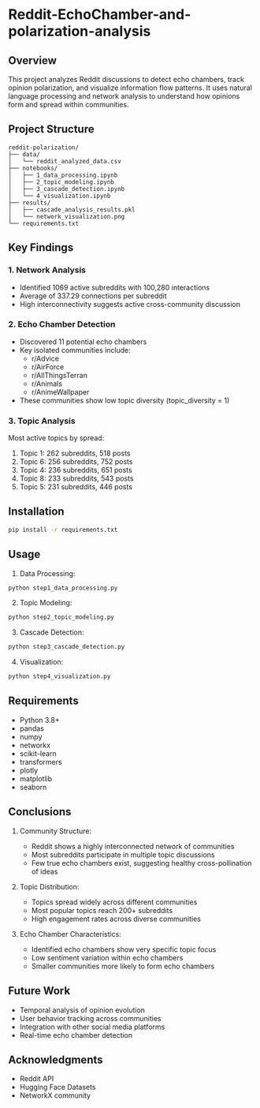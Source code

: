 # Reddit-EchoChamber-and-polarization-analysis


## Overview
This project analyzes Reddit discussions to detect echo chambers, track opinion polarization, and visualize information flow patterns. It uses natural language processing and network analysis to understand how opinions form and spread within communities.

## Project Structure
```
reddit-polarization/
├── data/
│   └── reddit_analyzed_data.csv
├── notebooks/
│   ├── 1_data_processing.ipynb
│   ├── 2_topic_modeling.ipynb
│   ├── 3_cascade_detection.ipynb
│   └── 4_visualization.ipynb
├── results/
│   ├── cascade_analysis_results.pkl
│   └── network_visualization.png
└── requirements.txt
```

## Key Findings

### 1. Network Analysis
- Identified 1069 active subreddits with 100,280 interactions
- Average of 337.29 connections per subreddit
- High interconnectivity suggests active cross-community discussion

### 2. Echo Chamber Detection
- Discovered 11 potential echo chambers
- Key isolated communities include:
  - r/Advice
  - r/AirForce
  - r/AllThingsTerran
  - r/Animals
  - r/AnimeWallpaper
- These communities show low topic diversity (topic_diversity = 1)

### 3. Topic Analysis
Most active topics by spread:
1. Topic 1: 262 subreddits, 518 posts
2. Topic 6: 256 subreddits, 752 posts
3. Topic 4: 236 subreddits, 651 posts
4. Topic 8: 233 subreddits, 543 posts
5. Topic 5: 231 subreddits, 446 posts

## Installation

```bash
pip install -r requirements.txt
```

## Usage
1. Data Processing:
```python
python step1_data_processing.py
```

2. Topic Modeling:
```python
python step2_topic_modeling.py
```

3. Cascade Detection:
```python
python step3_cascade_detection.py
```

4. Visualization:
```python
python step4_visualization.py
```

## Requirements
- Python 3.8+
- pandas
- numpy
- networkx
- scikit-learn
- transformers
- plotly
- matplotlib
- seaborn

## Conclusions
1. Community Structure:
   - Reddit shows a highly interconnected network of communities
   - Most subreddits participate in multiple topic discussions
   - Few true echo chambers exist, suggesting healthy cross-pollination of ideas

2. Topic Distribution:
   - Topics spread widely across different communities
   - Most popular topics reach 200+ subreddits
   - High engagement rates across diverse communities

3. Echo Chamber Characteristics:
   - Identified echo chambers show very specific topic focus
   - Low sentiment variation within echo chambers
   - Smaller communities more likely to form echo chambers

## Future Work
- Temporal analysis of opinion evolution
- User behavior tracking across communities
- Integration with other social media platforms
- Real-time echo chamber detection


## Acknowledgments
- Reddit API
- Hugging Face Datasets
- NetworkX community
